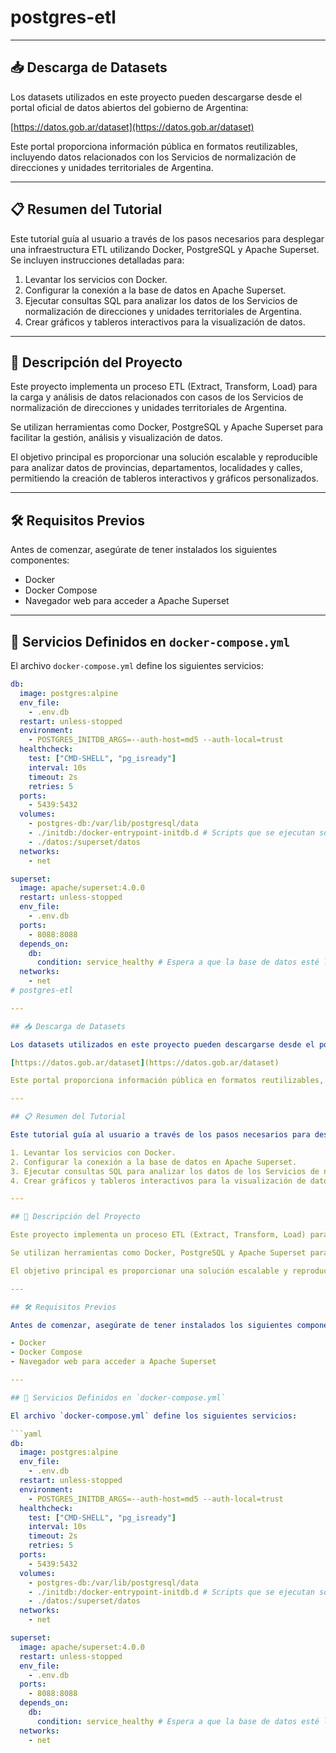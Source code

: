 # postgres-etl

---

## 📥 Descarga de Datasets

Los datasets utilizados en este proyecto pueden descargarse desde el portal oficial de datos abiertos del gobierno de Argentina:

[https://datos.gob.ar/dataset](https://datos.gob.ar/dataset)

Este portal proporciona información pública en formatos reutilizables, incluyendo datos relacionados con los Servicios de normalización de direcciones y unidades territoriales de Argentina.

---

## 📋 Resumen del Tutorial

Este tutorial guía al usuario a través de los pasos necesarios para desplegar una infraestructura ETL utilizando Docker, PostgreSQL y Apache Superset. Se incluyen instrucciones detalladas para:

1. Levantar los servicios con Docker.
2. Configurar la conexión a la base de datos en Apache Superset.
3. Ejecutar consultas SQL para analizar los datos de los Servicios de normalización de direcciones y unidades territoriales de Argentina.
4. Crear gráficos y tableros interactivos para la visualización de datos.

---

## 🚀 Descripción del Proyecto

Este proyecto implementa un proceso ETL (Extract, Transform, Load) para la carga y análisis de datos relacionados con casos de los Servicios de normalización de direcciones y unidades territoriales de Argentina.

Se utilizan herramientas como Docker, PostgreSQL y Apache Superset para facilitar la gestión, análisis y visualización de datos.

El objetivo principal es proporcionar una solución escalable y reproducible para analizar datos de provincias, departamentos, localidades y calles, permitiendo la creación de tableros interactivos y gráficos personalizados.

---

## 🛠️ Requisitos Previos

Antes de comenzar, asegúrate de tener instalados los siguientes componentes:

- Docker
- Docker Compose
- Navegador web para acceder a Apache Superset

---

## 🧩 Servicios Definidos en `docker-compose.yml`

El archivo `docker-compose.yml` define los siguientes servicios:

```yaml
db:
  image: postgres:alpine
  env_file:
    - .env.db
  restart: unless-stopped
  environment:
    - POSTGRES_INITDB_ARGS=--auth-host=md5 --auth-local=trust
  healthcheck:
    test: ["CMD-SHELL", "pg_isready"]
    interval: 10s
    timeout: 2s
    retries: 5
  ports:
    - 5439:5432
  volumes:
    - postgres-db:/var/lib/postgresql/data
    - ./initdb:/docker-entrypoint-initdb.d # Scripts que se ejecutan solo al iniciar el servidor por primera vez
    - ./datos:/superset/datos
  networks:
    - net

superset:
  image: apache/superset:4.0.0
  restart: unless-stopped
  env_file:
    - .env.db
  ports:
    - 8088:8088
  depends_on:
    db:
      condition: service_healthy # Espera a que la base de datos esté lista
  networks:
    - net
# postgres-etl

---

## 📥 Descarga de Datasets

Los datasets utilizados en este proyecto pueden descargarse desde el portal oficial de datos abiertos del gobierno de Argentina:

[https://datos.gob.ar/dataset](https://datos.gob.ar/dataset)

Este portal proporciona información pública en formatos reutilizables, incluyendo datos relacionados con los Servicios de normalización de direcciones y unidades territoriales de Argentina.

---

## 📋 Resumen del Tutorial

Este tutorial guía al usuario a través de los pasos necesarios para desplegar una infraestructura ETL utilizando Docker, PostgreSQL y Apache Superset. Se incluyen instrucciones detalladas para:

1. Levantar los servicios con Docker.
2. Configurar la conexión a la base de datos en Apache Superset.
3. Ejecutar consultas SQL para analizar los datos de los Servicios de normalización de direcciones y unidades territoriales de Argentina.
4. Crear gráficos y tableros interactivos para la visualización de datos.

---

## 🚀 Descripción del Proyecto

Este proyecto implementa un proceso ETL (Extract, Transform, Load) para la carga y análisis de datos relacionados con casos de los Servicios de normalización de direcciones y unidades territoriales de Argentina.

Se utilizan herramientas como Docker, PostgreSQL y Apache Superset para facilitar la gestión, análisis y visualización de datos.

El objetivo principal es proporcionar una solución escalable y reproducible para analizar datos de provincias, departamentos, localidades y calles, permitiendo la creación de tableros interactivos y gráficos personalizados.

---

## 🛠️ Requisitos Previos

Antes de comenzar, asegúrate de tener instalados los siguientes componentes:

- Docker
- Docker Compose
- Navegador web para acceder a Apache Superset

---

## 🧩 Servicios Definidos en `docker-compose.yml`

El archivo `docker-compose.yml` define los siguientes servicios:

```yaml
db:
  image: postgres:alpine
  env_file:
    - .env.db
  restart: unless-stopped
  environment:
    - POSTGRES_INITDB_ARGS=--auth-host=md5 --auth-local=trust
  healthcheck:
    test: ["CMD-SHELL", "pg_isready"]
    interval: 10s
    timeout: 2s
    retries: 5
  ports:
    - 5439:5432
  volumes:
    - postgres-db:/var/lib/postgresql/data
    - ./initdb:/docker-entrypoint-initdb.d # Scripts que se ejecutan solo al iniciar el servidor por primera vez
    - ./datos:/superset/datos
  networks:
    - net

superset:
  image: apache/superset:4.0.0
  restart: unless-stopped
  env_file:
    - .env.db
  ports:
    - 8088:8088
  depends_on:
    db:
      condition: service_healthy # Espera a que la base de datos esté lista
  networks:
    - net
